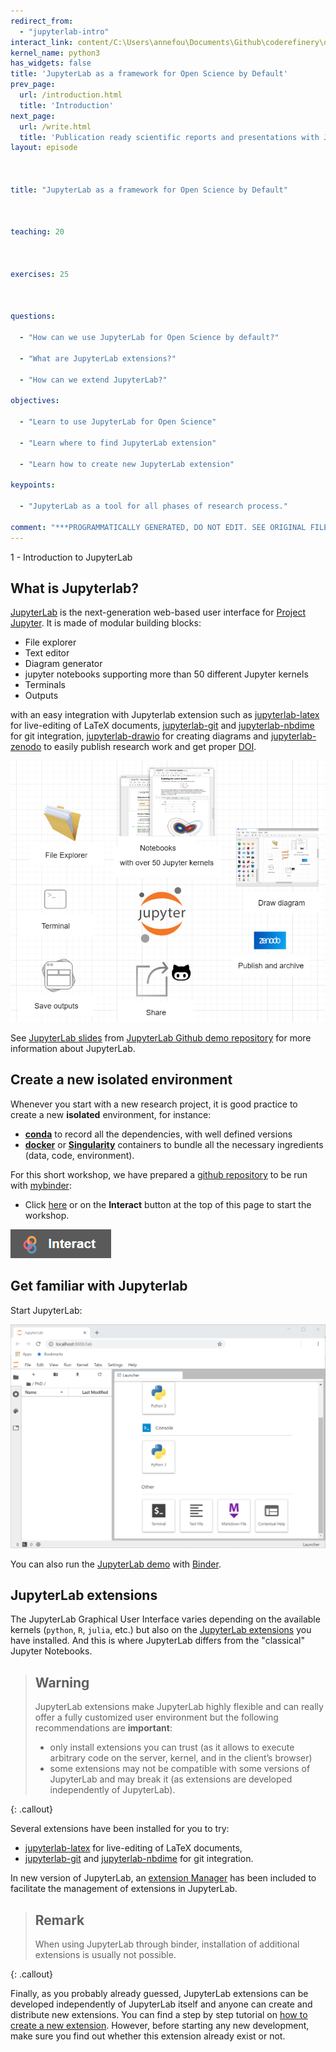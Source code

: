 ```yaml
---
redirect_from:
  - "jupyterlab-intro"
interact_link: content/C:\Users\annefou\Documents\Github\coderefinery\osip-book\osip\content\jupyterlab_intro.ipynb
kernel_name: python3
has_widgets: false
title: 'JupyterLab as a framework for Open Science by Default'
prev_page:
  url: /introduction.html
  title: 'Introduction'
next_page:
  url: /write.html
  title: 'Publication ready scientific reports and presentations with Jupyter ecosystem'
layout: episode



title: "JupyterLab as a framework for Open Science by Default"



teaching: 20



exercises: 25



questions:

  - "How can we use JupyterLab for Open Science by default?"

  - "What are JupyterLab extensions?"

  - "How can we extend JupyterLab?"

objectives:

  - "Learn to use JupyterLab for Open Science"

  - "Learn where to find JupyterLab extension"

  - "Learn how to create new JupyterLab extension"

keypoints:

  - "JupyterLab as a tool for all phases of research process."

comment: "***PROGRAMMATICALLY GENERATED, DO NOT EDIT. SEE ORIGINAL FILES IN /content***"
---
```





 1 - Introduction to JupyterLab


## What is Jupyterlab?

[JupyterLab](https://jupyterlab.readthedocs.io/en/stable/getting_started/overview.html) is the next-generation web-based user interface for [Project Jupyter](https://jupyter.org/). It is made of modular building blocks:

- File explorer
- Text editor
- Diagram generator
- jupyter notebooks supporting more than 50 different Jupyter kernels
- Terminals
- Outputs

with an easy integration with Jupyterlab extension such as [jupyterlab-latex](https://github.com/jupyterlab/jupyterlab-latex) for live-editing of LaTeX documents, [jupyterlab-git](https://github.com/jupyterlab/jupyterlab-git) and [jupyterlab-nbdime](https://nbdime.readthedocs.io/en/latest/extensions.html) for git integration, [jupyterlab-drawio](https://github.com/QuantStack/jupyterlab-drawio) for creating diagrams and [jupyterlab-zenodo](https://pypi.org/project/jupyterlab-zenodo/) to easily publish research work and get proper [DOI](https://www.doi.org/).

![JupyterLab ecosystem](images/jupyter_ecosystem.png)

See [JupyterLab slides](https://github.com/jupyterlab/jupyterlab-demo/blob/master/slides/jupyterlab-slides.pdf) from [JupyterLab Github demo repository](https://github.com/jupyterlab/jupyterlab-demo) for more information about JupyterLab. 




## Create a new isolated environment

Whenever you start with a new research project, it is good practice to create a new **isolated** environment, for instance:

-  **[conda](https://docs.conda.io/en/latest/)** to record all the dependencies, with well defined versions
- **[docker](https://www.docker.com/)** or **[Singularity](https://sylabs.io/docs/)** containers to bundle all the necessary ingredients (data, code, environment).

For this short workshop, we have prepared a [github repository](https://github.com/coderefinery/osip) to be run with [mybinder](https://mybinder.org/):

- Click [here](https://mybinder.org/v2/gh/annefou/jupyter_publish_osip/master?urlpath=lab) or on the **Interact** button at the top of this page to start the workshop.

[![Interact button](images/interact_button.png)](https://mybinder.org/v2/gh/coderefinery/osip/master?urlpath=lab)



## Get familiar with Jupyterlab


Start JupyterLab:

![JupyterLab interface](images/jupyterlab.png)

You can also run the [JupyterLab demo](https://github.com/jupyterlab/jupyterlab-demo) with [Binder](https://mybinder.org/v2/gh/jupyterlab/jupyterlab-demo/master?urlpath=lab/tree/demo/Lorenz.ipynb).



## JupyterLab extensions

The JupyterLab Graphical User Interface varies depending on the available kernels (`python`, `R`, `julia`, etc.) but also on the [JupyterLab extensions](https://jupyterlab.readthedocs.io/en/stable/user/extensions.html) you have installed.
And this is where JupyterLab differs from the "classical" Jupyter Notebooks.

> ## Warning
> JupyterLab extensions make JupyterLab highly flexible and can really offer a fully customized user environment but 
> the following recommendations are **important**:
> - only install extensions you can trust (as it allows to execute arbitrary code on the server, kernel, and in the client’s browser)
> - some extensions may not be compatible with some versions of JupyterLab and may break it (as extensions are developed independently of JupyterLab).
>
{: .callout}


Several extensions have been installed for you to try:

- [jupyterlab-latex](https://github.com/jupyterlab/jupyterlab-latex) for live-editing of LaTeX documents, 
- [jupyterlab-git](https://github.com/jupyterlab/jupyterlab-git) and [jupyterlab-nbdime](https://nbdime.readthedocs.io/en/latest/extensions.html) for git integration.


In new version of JupyterLab, an [extension Manager](https://jupyterlab.readthedocs.io/en/stable/user/extensions.html) has been included to facilitate the management of extensions in JupyterLab. 

> ## Remark
> When using JupyterLab through binder, installation of additional extensions is usually not possible.
>
{: .callout}




Finally, as you probably already guessed, JupyterLab extensions can be developed independently of JupyterLab itself and anyone can create and distribute new extensions. You can find a step by step tutorial on [how to create a new extension](https://jupyterlab.readthedocs.io/en/stable/developer/extension_tutorial.html). However, before starting any new development, make sure you find out whether this extension already exist or not.


